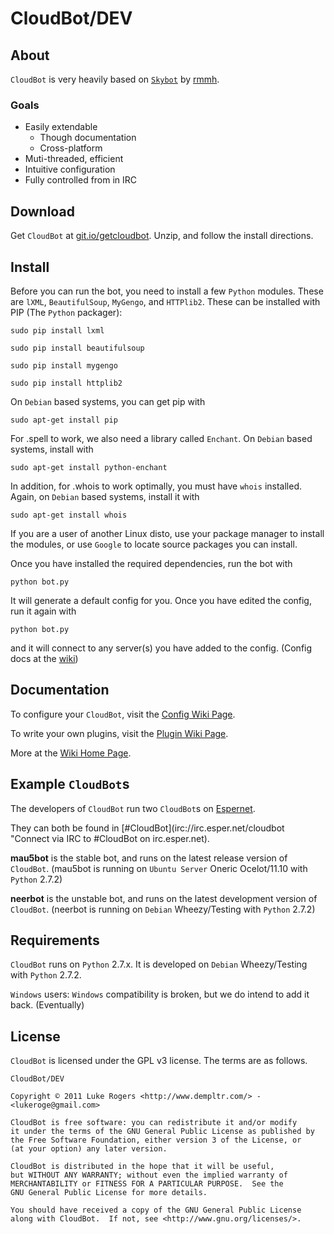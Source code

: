 # CloudBot/DEV

## About
`CloudBot` is very heavily based on [`Skybot`](http://git.io/skybot) by [rmmh](http://git.io/rmmh).  

### Goals

* Easily extendable
  * Though documentation
  * Cross-platform
* Muti-threaded, efficient
* Intuitive configuration
* Fully controlled from in IRC

## Download
Get `CloudBot` at [git.io/getcloudbot](http://git.io/getcloudbot "CloudBot").
Unzip, and follow the install directions.

## Install
Before you can run the bot, you need to install a few `Python` modules. These are `lXML`, `BeautifulSoup`, `MyGengo`, and `HTTPlib2`.  These can be installed with PIP (The `Python` packager):

`sudo pip install lxml`

`sudo pip install beautifulsoup`

`sudo pip install mygengo`

`sudo pip install httplib2`

On `Debian` based systems, you can get pip with

`sudo apt-get install pip`

For .spell to work, we also need a library called `Enchant`.  On `Debian` based systems, install with

`sudo apt-get install python-enchant`

In addition, for .whois to work optimally, you must have `whois` installed. Again, on `Debian` based systems, install it with 

`sudo apt-get install whois`

If you are a user of another Linux disto, use your package manager to install the modules, or use `Google` to locate source packages you can install.

Once you have installed the required dependencies, run the bot with 

`python bot.py`

It will generate a default config for you.  Once you have edited the config, run it again with

`python bot.py`

and it will connect to any server(s) you have added to the config. (Config docs at the [wiki](http://git.io/cloudbotconfig))

## Documentation

To configure your `CloudBot`, visit the [Config Wiki Page](http://git.io/cloudbotconfig).

To write your own plugins, visit the [Plugin Wiki Page](http://git.io/cloudbotplugins).

More at the [Wiki Home Page](http://git.io/cloudbotwiki).

## Example `CloudBot`s

The developers of `CloudBot` run two `CloudBot`s on [Espernet](http://esper.net).

They can both be found in [#CloudBot](irc://irc.esper.net/cloudbot "Connect via IRC to #CloudBot on irc.esper.net).

**mau5bot** is the stable bot, and runs on the latest release version of `CloudBot`. (mau5bot is running on `Ubuntu Server` Oneric Ocelot/11.10 with `Python` 2.7.2)

**neerbot** is the unstable bot, and runs on the latest development version of `CloudBot`. (neerbot is running on `Debian` Wheezy/Testing with `Python` 2.7.2)

## Requirements

`CloudBot` runs on `Python` 2.7.x. It is developed on `Debian` Wheezy/Testing with `Python` 2.7.2.

`Windows` users: `Windows` compatibility is broken, but we do intend to add it back. (Eventually)

## License
`CloudBot` is licensed under the GPL v3 license. The terms are as follows.
    
    CloudBot/DEV

    Copyright © 2011 Luke Rogers <http://www.dempltr.com/> - <lukeroge@gmail.com>

    CloudBot is free software: you can redistribute it and/or modify
    it under the terms of the GNU General Public License as published by
    the Free Software Foundation, either version 3 of the License, or
    (at your option) any later version.

    CloudBot is distributed in the hope that it will be useful,
    but WITHOUT ANY WARRANTY; without even the implied warranty of
    MERCHANTABILITY or FITNESS FOR A PARTICULAR PURPOSE.  See the
    GNU General Public License for more details.

    You should have received a copy of the GNU General Public License
    along with CloudBot.  If not, see <http://www.gnu.org/licenses/>.
